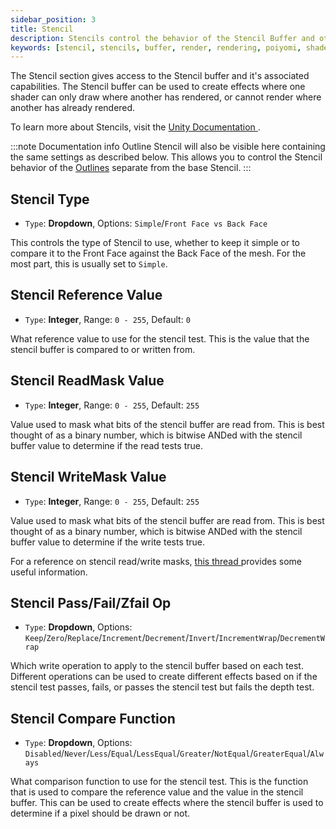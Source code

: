 ```yaml
---
sidebar_position: 3
title: Stencil
description: Stencils control the behavior of the Stencil Buffer and other associated capabilities. It is used to create effects where one shader can only draw where another has rendered, or cannot render where another has already rendered.
keywords: [stencil, stencils, buffer, render, rendering, poiyomi, shader]
---
```


The Stencil section gives access to the Stencil buffer and it's associated capabilities. The Stencil buffer can be used to create effects where one shader can only draw where another has rendered, or cannot render where another has already rendered.

To learn more about Stencils, visit the [Unity Documentation <FAIcon icon="fa-solid fa-square-arrow-up-right"/>](https://docs.unity3d.com/Manual/SL-Stencil.html).

:::note Documentation info
Outline Stencil will also be visible here containing the same settings as described below. This allows you to control the Stencil behavior of the [Outlines](/docs/outlines/outlines.md) separate from the base Stencil.
:::

## Stencil Type

- `Type`: <PropertyIcon name="dropdown" />**Dropdown**, Options: `Simple`/`Front Face vs Back Face`

This controls the type of Stencil to use, whether to keep it simple or to compare it to the Front Face against the Back Face of the mesh. For the most part, this is usually set to `Simple`.

## Stencil Reference Value

- `Type`: <PropertyIcon name="int" />**Integer**, Range: `0 - 255`, Default: `0`

What reference value to use for the stencil test. This is the value that the stencil buffer is compared to or written from.

## Stencil ReadMask Value

- `Type`: <PropertyIcon name="int" />**Integer**, Range: `0 - 255`, Default: `255`

Value used to mask what bits of the stencil buffer are read from. This is best thought of as a binary number, which is bitwise ANDed with the stencil buffer value to determine if the read tests true.

## Stencil WriteMask Value

- `Type`: <PropertyIcon name="int" />**Integer**, Range: `0 - 255`, Default: `255`

Value used to mask what bits of the stencil buffer are read from. This is best thought of as a binary number, which is bitwise ANDed with the stencil buffer value to determine if the write tests true.

For a reference on stencil read/write masks, [this thread <FAIcon icon="fa-solid fa-square-arrow-up-right"/>](https://old.reddit.com/r/Unity3D/comments/mz7b4h/what_does_stencil_readmask_writemask_do/gw06pie/) provides some useful information.

## Stencil Pass/Fail/Zfail Op

- `Type`: <PropertyIcon name="dropdown" />**Dropdown**, Options: `Keep`/`Zero`/`Replace`/`Increment`/`Decrement`/`Invert`/`IncrementWrap`/`DecrementWrap`

Which write operation to apply to the stencil buffer based on each test. Different operations can be used to create different effects based on if the stencil test passes, fails, or passes the stencil test but fails the depth test.

## Stencil Compare Function

- `Type`: <PropertyIcon name="dropdown" />**Dropdown**, Options: `Disabled`/`Never`/`Less`/`Equal`/`LessEqual`/`Greater`/`NotEqual`/`GreaterEqual`/`Always`

What comparison function to use for the stencil test. This is the function that is used to compare the reference value and the value in the stencil buffer. This can be used to create effects where the stencil buffer is used to determine if a pixel should be drawn or not.
